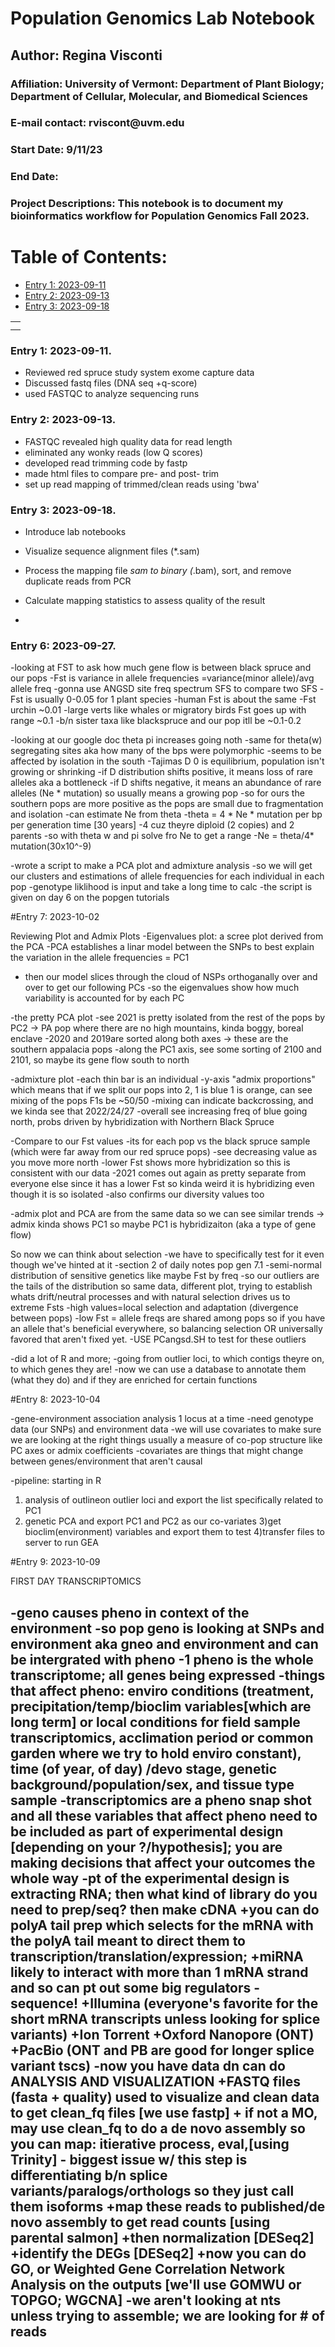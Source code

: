 # Population Genomics Lab Notebook

## Author: Regina Visconti

### Affiliation: University of Vermont: Department of Plant Biology; Department of Cellular, Molecular, and Biomedical Sciences

### E-mail contact: rviscont\@uvm.edu

### Start Date: 9/11/23

### End Date:

### Project Descriptions: This notebook is to document my bioinformatics workflow for Population Genomics Fall 2023.

# Table of Contents:

-   [Entry 1: 2023-09-11](#id-section1)
-   [Entry 2: 2023-09-13](#id-section2)
-   [Entry 3: 2023-09-18](#id-section3)

|     |
|-----|
|     |
|     |

### Entry 1: 2023-09-11.

-   Reviewed red spruce study system exome capture data
-   Discussed fastq files (DNA seq +q-score)
-   used FASTQC to analyze sequencing runs

### Entry 2: 2023-09-13.

-   FASTQC revealed high quality data for read length
-   eliminated any wonky reads (low Q scores)
-   developed read trimming code by fastp
-   made html files to compare pre- and post- trim
-   set up read mapping of trimmed/clean reads using 'bwa'

### Entry 3: 2023-09-18.

- Introduce lab notebooks
- Visualize sequence alignment files (*.sam)
- Process the mapping file *sam to binary (*.bam), sort, and remove duplicate reads from PCR
- Calculate mapping statistics to assess quality of the result


- 
### Entry 6: 2023-09-27.
-looking at FST to ask how much gene flow is between black spruce and our pops
-Fst is variance in allele frequencies =variance(minor allele)/avg allele freq
-gonna use ANGSD site freq spectrum SFS to compare two SFS
-Fst is usually 0-0.05 for 1 plant species
-human Fst is about the same
-Fst urchin ~0.01
-large verts like whales or migratory birds Fst goes up with range ~0.1
-b/n sister taxa like blackspruce and our pop itll be ~0.1-0.2



-looking at our google doc theta pi increases going noth
-same for theta(w) segregating sites aka how many of the bps were polymorphic
-seems to be affected by isolation in the south
-Tajimas D 0 is equilibrium, population isn't growing or shrinking
-if D distribution shifts positive, it means loss of rare alleles aka a bottleneck 
-if D shifts negative, it means an abundance of rare alleles (Ne * mutation) so usually means a growing pop
-so for ours the southern pops are more positive as the pops are small due to fragmentation and isolation
-can estimate Ne from theta 
-theta =  4 * Ne * mutation per bp per generation time [30 years]
-4 cuz theyre diploid (2 copies) and 2 parents
-so with theta w and pi solve fro Ne to get a range
-Ne = theta/4* mutation(30x10^-9)



-wrote a script to make a PCA plot and admixture analysis
-so we will get our clusters and estimations of allele frequencies for each individual in each pop
-genotype liklihood is input and take a long time to calc
-the script is given on day 6 on the popgen tutorials

#Entry 7: 2023-10-02

Reviewing Plot and Admix Plots
-Eigenvalues plot: a scree plot derived from the PCA
  -PCA establishes a linar model between the SNPs to best explain the variation in the allele frequencies = PC1
  - then our model slices through the cloud of NSPs orthoganally over and over to get our following PCs
  -so the eigenvalues show how much variability is accounted for by each PC
  
-the pretty PCA plot
  -see 2021 is pretty isolated from the rest of the pops by PC2 -> PA pop where there are no high mountains, kinda boggy, boreal enclave 
  -2020 and 2019are sorted along both axes -> these are the southern
  appalacia pops
  -along the PC1 axis, see some sorting of 2100 and 2101, so maybe its gene flow south to north
  
-admixture plot
  -each thin bar is an individual
  -y-axis "admix proportions" which means that if we split our pops into 2, 1 is blue 1 is orange, can see mixing of the pops F1s be ~50/50
  -mixing can indicate backcrossing, and we kinda see that 2022/24/27
  -overall see increasing freq of blue going north, probs driven by hybridization with Northern Black Spruce
  
-Compare to our Fst values
  -its for each pop vs the black spruce sample (which were far away from our red spruce pops)
  -see decreasing value as you move more north
  -lower Fst shows more hybridization so this is consistent with our data
  -2021 comes out again as pretty separate from everyone else since it has a lower Fst so kinda weird it is hybridizing even though it is so isolated
  -also confirms our diversity values too

  -admix plot and PCA are from the same data so we can see similar trends -> admix kinda shows PC1 so maybe PC1 is hybridizaiton (aka a type of gene flow)
  
  
So now we can think about selection
-we have to specifically test for it even though we've hinted at it
-section 2 of daily notes pop gen 7.1
-semi-normal distribution of sensitive genetics like maybe Fst by freq
-so our outliers are the tails of the distribution so same data, different plot, trying to establish whats drift/neutral processes and with natural selection drives us to extreme Fsts
-high values=local selection and adaptation (divergence between pops)
-low Fst = allele freqs are shared among pops so if you have an allele that's beneficial everywhere, so balancing selection OR universally favored that aren't fixed yet.
-USE PCangsd.SH to test for these outliers

-did a lot of R and more; 
-going from outlier loci, to which contigs theyre on, to which genes they are!
-now we can use a database to annotate them (what they do) and if they are enriched for certain functions

#Entry 8: 2023-10-04

-gene-environment association analysis 1 locus at a time
-need genotype data (our SNPs) and environment data 
-we will use covariates to make sure we are looking at the right things usually a measure of co-pop structure like PC axes or admix coefficients 
-covariates are things that might change between genes/environment that aren't causal 

-pipeline: starting in R
  1) analysis of outlineon outlier loci and export the list specifically related to PC1
  2) genetic PCA and export PC1 and PC2 as our co-variates
  3)get bioclim(environment) variables and export them to test
  4)transfer files to server to run GEA
  
#Entry 9: 2023-10-09

FIRST DAY TRANSCRIPTOMICS

-geno causes pheno in context of the environment
-so pop geno is looking at SNPs and environment aka gneo and environment and can be intergrated with pheno
-1 pheno is the whole transcriptome; all genes being expressed
-things that affect pheno: enviro conditions (treatment, precipitation/temp/bioclim variables[which are long term] or local conditions for field sample transcriptomics, acclimation period or common garden where we try to hold enviro constant), time (of year, of day) /devo stage, genetic background/population/sex, and tissue type sample
-transcriptomics are a pheno snap shot and all these variables that affect pheno need to be included as part of experimental design [depending on your ?/hypothesis]; you are making decisions that affect your outcomes the whole way
-pt of the experimental design is extracting RNA; then what kind of library do you need to prep/seq? then make cDNA
      +you can do polyA tail prep which selects for the mRNA with the polyA tail meant to direct them to transcription/translation/expression;
      +miRNA likely to interact with more than 1 mRNA strand and so can pt out some big regulators
-sequence!
      +Illumina (everyone's favorite for the short mRNA transcripts unless looking for splice variants)
      +Ion Torrent
      +Oxford Nanopore (ONT)
      +PacBio (ONT and PB are good for longer splice variant tscs)
-now you have data dn can do ANALYSIS AND VISUALIZATION
      +FASTQ files (fasta + quality) used to visualize and clean data to get clean_fq files [we use fastp]
      + if not a MO, may use clean_fq to do a de novo assembly so you can map: itierative process, eval,[using Trinity] - biggest issue w/ this step is differentiating b/n splice variants/paralogs/orthologs so they just call them isoforms
      +map these reads to published/de novo assembly to get read counts [using parental salmon]
      +then normalization [DESeq2]
      +identify the DEGs [DESeq2]
      +now you can do GO, or Weighted Gene Correlation Network Analysis on the outputs [we'll use GOMWU or TOPGO; WGCNA]
-we aren't looking at nts unless trying to assemble; we are looking for # of reads
-
